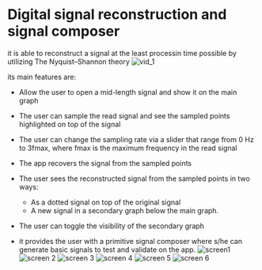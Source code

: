 
# Digital signal reconstruction and signal composer 
it is able to reconstruct a signal at the least processin time possible by utilizing The Nyquist–Shannon theory
![vid_1](https://user-images.githubusercontent.com/61360832/154857683-b3ac40bd-ec9e-4866-aedc-3c5b50fa46e6.gif)

its main features are:
- Allow the user to open a mid-length signal and show it on the main graph
- The user can sample the read signal and see the sampled points highlighted on top of the signal
- The user can change the sampling rate via a slider that range from 0 Hz to 3fmax, where fmax is the maximum frequency in the read signal
- The app recovers the signal from the sampled points

- The user sees the reconstructed signal from the sampled points in two ways:
    * As a dotted signal on top of the original signal
    * A new signal in a secondary graph below the main graph.
- The user can toggle the visibility of the secondary graph 

- it provides the user with a primitive signal composer where s/he can generate basic signals to test and validate on the app.
![screen1](https://user-images.githubusercontent.com/61360832/154857653-584646a9-f819-4d30-bc49-79f64206c3b4.png)
![screen 2](https://user-images.githubusercontent.com/61360832/154857658-2b901416-5402-4d09-a675-68612aed01c0.png)
![screen 3](https://user-images.githubusercontent.com/61360832/154857665-43c203d1-282d-41cf-9c86-6c8e15f38550.png)
![screen 4](https://user-images.githubusercontent.com/61360832/154857668-57bc85a1-27eb-40d0-a420-36696393216d.png)
![screen 5](https://user-images.githubusercontent.com/61360832/154857673-b7f74a7d-7d4e-4197-8e47-69596c0ddc31.png)
![screen 6](https://user-images.githubusercontent.com/61360832/154857679-d4db47fc-f74a-4cda-a36f-eaffb5c45799.png)

